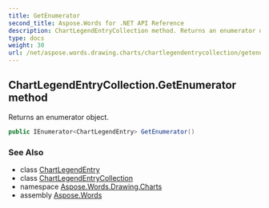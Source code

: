 ```yaml
---
title: GetEnumerator
second_title: Aspose.Words for .NET API Reference
description: ChartLegendEntryCollection method. Returns an enumerator object in C#.
type: docs
weight: 30
url: /net/aspose.words.drawing.charts/chartlegendentrycollection/getenumerator/
---
```

## ChartLegendEntryCollection.GetEnumerator method

Returns an enumerator object.

```csharp
public IEnumerator<ChartLegendEntry> GetEnumerator()
```

### See Also

* class [ChartLegendEntry](../../chartlegendentry/)
* class [ChartLegendEntryCollection](../)
* namespace [Aspose.Words.Drawing.Charts](../../chartlegendentrycollection/)
* assembly [Aspose.Words](../../../)
